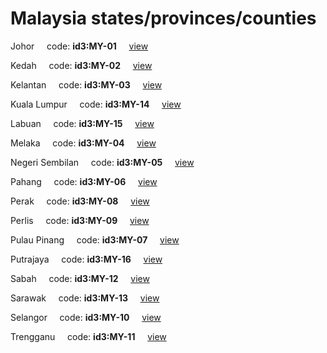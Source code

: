 # Malaysia states/provinces/counties
Johor&nbsp;&nbsp;&nbsp;&nbsp;&nbsp;code: **id3:MY-01**&nbsp;&nbsp;&nbsp;&nbsp;&nbsp;[view](../export/geojson/medium/id3/my/01.geojson)&nbsp;&nbsp;&nbsp;&nbsp;&nbsp;


Kedah&nbsp;&nbsp;&nbsp;&nbsp;&nbsp;code: **id3:MY-02**&nbsp;&nbsp;&nbsp;&nbsp;&nbsp;[view](../export/geojson/medium/id3/my/02.geojson)&nbsp;&nbsp;&nbsp;&nbsp;&nbsp;


Kelantan&nbsp;&nbsp;&nbsp;&nbsp;&nbsp;code: **id3:MY-03**&nbsp;&nbsp;&nbsp;&nbsp;&nbsp;[view](../export/geojson/medium/id3/my/03.geojson)&nbsp;&nbsp;&nbsp;&nbsp;&nbsp;


Kuala Lumpur&nbsp;&nbsp;&nbsp;&nbsp;&nbsp;code: **id3:MY-14**&nbsp;&nbsp;&nbsp;&nbsp;&nbsp;[view](../export/geojson/medium/id3/my/14.geojson)&nbsp;&nbsp;&nbsp;&nbsp;&nbsp;


Labuan&nbsp;&nbsp;&nbsp;&nbsp;&nbsp;code: **id3:MY-15**&nbsp;&nbsp;&nbsp;&nbsp;&nbsp;[view](../export/geojson/medium/id3/my/15.geojson)&nbsp;&nbsp;&nbsp;&nbsp;&nbsp;


Melaka&nbsp;&nbsp;&nbsp;&nbsp;&nbsp;code: **id3:MY-04**&nbsp;&nbsp;&nbsp;&nbsp;&nbsp;[view](../export/geojson/medium/id3/my/04.geojson)&nbsp;&nbsp;&nbsp;&nbsp;&nbsp;


Negeri Sembilan&nbsp;&nbsp;&nbsp;&nbsp;&nbsp;code: **id3:MY-05**&nbsp;&nbsp;&nbsp;&nbsp;&nbsp;[view](../export/geojson/medium/id3/my/05.geojson)&nbsp;&nbsp;&nbsp;&nbsp;&nbsp;


Pahang&nbsp;&nbsp;&nbsp;&nbsp;&nbsp;code: **id3:MY-06**&nbsp;&nbsp;&nbsp;&nbsp;&nbsp;[view](../export/geojson/medium/id3/my/06.geojson)&nbsp;&nbsp;&nbsp;&nbsp;&nbsp;


Perak&nbsp;&nbsp;&nbsp;&nbsp;&nbsp;code: **id3:MY-08**&nbsp;&nbsp;&nbsp;&nbsp;&nbsp;[view](../export/geojson/medium/id3/my/08.geojson)&nbsp;&nbsp;&nbsp;&nbsp;&nbsp;


Perlis&nbsp;&nbsp;&nbsp;&nbsp;&nbsp;code: **id3:MY-09**&nbsp;&nbsp;&nbsp;&nbsp;&nbsp;[view](../export/geojson/medium/id3/my/09.geojson)&nbsp;&nbsp;&nbsp;&nbsp;&nbsp;


Pulau Pinang&nbsp;&nbsp;&nbsp;&nbsp;&nbsp;code: **id3:MY-07**&nbsp;&nbsp;&nbsp;&nbsp;&nbsp;[view](../export/geojson/medium/id3/my/07.geojson)&nbsp;&nbsp;&nbsp;&nbsp;&nbsp;


Putrajaya&nbsp;&nbsp;&nbsp;&nbsp;&nbsp;code: **id3:MY-16**&nbsp;&nbsp;&nbsp;&nbsp;&nbsp;[view](../export/geojson/medium/id3/my/16.geojson)&nbsp;&nbsp;&nbsp;&nbsp;&nbsp;


Sabah&nbsp;&nbsp;&nbsp;&nbsp;&nbsp;code: **id3:MY-12**&nbsp;&nbsp;&nbsp;&nbsp;&nbsp;[view](../export/geojson/medium/id3/my/12.geojson)&nbsp;&nbsp;&nbsp;&nbsp;&nbsp;


Sarawak&nbsp;&nbsp;&nbsp;&nbsp;&nbsp;code: **id3:MY-13**&nbsp;&nbsp;&nbsp;&nbsp;&nbsp;[view](../export/geojson/medium/id3/my/13.geojson)&nbsp;&nbsp;&nbsp;&nbsp;&nbsp;


Selangor&nbsp;&nbsp;&nbsp;&nbsp;&nbsp;code: **id3:MY-10**&nbsp;&nbsp;&nbsp;&nbsp;&nbsp;[view](../export/geojson/medium/id3/my/10.geojson)&nbsp;&nbsp;&nbsp;&nbsp;&nbsp;


Trengganu&nbsp;&nbsp;&nbsp;&nbsp;&nbsp;code: **id3:MY-11**&nbsp;&nbsp;&nbsp;&nbsp;&nbsp;[view](../export/geojson/medium/id3/my/11.geojson)&nbsp;&nbsp;&nbsp;&nbsp;&nbsp;

